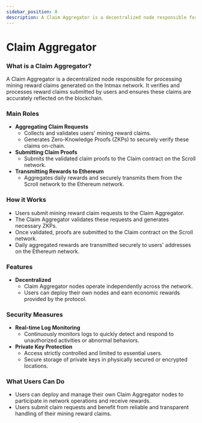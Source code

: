 ```yaml
---
sidebar_position: 8
description: A Claim Aggregator is a decentralized node responsible for processing mining reward claims generated on the Intmax network. It verifies and processes reward claims submitted by users and ensures these claims are accurately reflected on the blockchain.
---
```


# Claim Aggregator

### What is a Claim Aggregator?

A Claim Aggregator is a decentralized node responsible for processing mining reward claims generated on the Intmax network. It verifies and processes reward claims submitted by users and ensures these claims are accurately reflected on the blockchain.

### Main Roles

- **Aggregating Claim Requests**
  - Collects and validates users' mining reward claims.
  - Generates Zero-Knowledge Proofs (ZKPs) to securely verify these claims on-chain.
- **Submitting Claim Proofs**
  - Submits the validated claim proofs to the Claim contract on the Scroll network.
- **Transmitting Rewards to Ethereum**
  - Aggregates daily rewards and securely transmits them from the Scroll network to the Ethereum network.

### How it Works

- Users submit mining reward claim requests to the Claim Aggregator.
- The Claim Aggregator validates these requests and generates necessary ZKPs.
- Once validated, proofs are submitted to the Claim contract on the Scroll network.
- Daily aggregated rewards are transmitted securely to users' addresses on the Ethereum network.

### Features

- **Decentralized**
  - Claim Aggregator nodes operate independently across the network.
  - Users can deploy their own nodes and earn economic rewards provided by the protocol.

### Security Measures

- **Real-time Log Monitoring**
  - Continuously monitors logs to quickly detect and respond to unauthorized activities or abnormal behaviors.
- **Private Key Protection**
  - Access strictly controlled and limited to essential users.
  - Secure storage of private keys in physically secured or encrypted locations.

### What Users Can Do

- Users can deploy and manage their own Claim Aggregator nodes to participate in network operations and receive rewards.
- Users submit claim requests and benefit from reliable and transparent handling of their mining reward claims.
